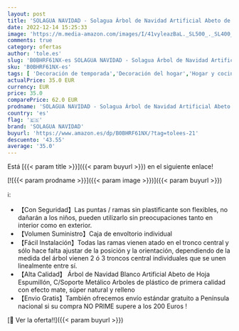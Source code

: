 ```yaml
---
layout: post
title: 'SOLAGUA NAVIDAD - Solagua Árbol de Navidad Artificial Abeto de Hoja Espumillón 120-210cm Arboles C/Soporte Metálico  Blanco Brillo  180cm 477Tips '
date: 2022-12-14 15:25:33
image: 'https://m.media-amazon.com/images/I/41vyleazBaL._SL500_._SL400_.jpg'
comments: true
category: ofertas
author: 'tole.es'
slug: 'B0BHRF61NX-es SOLAGUA NAVIDAD - Solagua Árbol de Navidad Artificial...'
sku: 'B0BHRF61NX-es'
tags: [ 'Decoración de temporada','Decoración del hogar','Hogar y cocina','navidad','solagua navidad','Árboles de navidad','🇪🇸', ]
actualPrice: 35.0 EUR
currency: EUR
price: 35.0
comparePrice: 62.0 EUR
prodname: 'SOLAGUA NAVIDAD - Solagua Árbol de Navidad Artificial Abeto de Hoja Espumillón 120-210cm Arboles C/Soporte Metálico  Blanco Brillo  180cm 477Tips '
country: 'es'
flag: '🇪🇸'
brand: 'SOLAGUA NAVIDAD'
buyurl: 'https://www.amazon.es/dp/B0BHRF61NX/?tag=tolees-21'
descuento: '43.55'
average: '35.0'
---
```


Está [{{< param title >}}]({{< param buyurl >}}) en el siguiente enlace!

[![{{< param prodname >}}]({{< param image >}})]({{< param buyurl >}})

ℹ️:

- 【Con Seguridad】Las puntas / ramas sin plastificante son flexibles, no dañarán a los niños, pueden utilizarlo sin preocupaciones tanto en interior como en exterior.
- 【Volumen Suministro】Caja de envoltorio individual
- 【Fácil Instalación】Todas las ramas vienen atado en el tronco central y sólo hace falta ajustar de la posición y la orientación, dependiendo de la medida del árbol vienen 2 ó 3 troncos central individuales que se unen linealmente entre sí.
- 【Alta Calidad】 Árbol de Navidad Blanco Artificial Abeto de Hoja Espumillón, C/Soporte Metálico Arboles de plástico de primera calidad con efecto mate, súper natural y relleno
- 【Envio Gratis】También ofrecemos envío estándar gratuito a Península nacional si su compra NO PRIME supere a los 200 Euros !

[🛒 Ver la oferta!!]({{< param buyurl >}})
